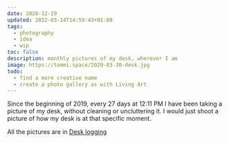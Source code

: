 ```yaml
---
date: 2020-12-19
updated: 2022-03-14T14:59:43+01:00
tags:
  - photography
  - idea
  - wip
toc: false
description: monthly pictures of my desk, wherever I am
image: https://tommi.space/2020-03-30-desk.jpg
todo:
  - find a more creative name
  - create a photo gallery as with Living Art
---
```

Since the beginning of 2019, every 27 days at 12:11 PM I have been taking a picture of my desk, without cleaning or uncluttering it. I would just shoot a picture of how my desk is at that specific moment.

All the pictures are in [Desk logging](https://images.tommi.space/index?/category/desk 'Desk Logging pictures')